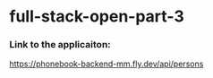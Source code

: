 # full-stack-open-part-3

### Link to the applicaiton:
https://phonebook-backend-mm.fly.dev/api/persons